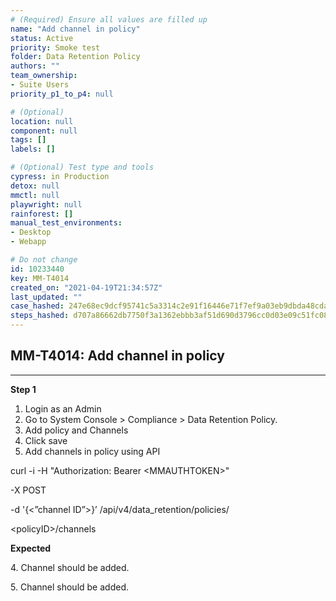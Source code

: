 ```yaml
---
# (Required) Ensure all values are filled up
name: "Add channel in policy"
status: Active
priority: Smoke test
folder: Data Retention Policy
authors: ""
team_ownership: 
- Suite Users
priority_p1_to_p4: null

# (Optional)
location: null
component: null
tags: []
labels: []

# (Optional) Test type and tools
cypress: in Production
detox: null
mmctl: null
playwright: null
rainforest: []
manual_test_environments: 
- Desktop
- Webapp

# Do not change
id: 10233440
key: MM-T4014
created_on: "2021-04-19T21:34:57Z"
last_updated: ""
case_hashed: 247e68ec9dcf95741c5a3314c2e91f16446e71f7ef9a03eb9dbda48cdab66ac5ba073d75cafb4d6961f7b5b524f9000f
steps_hashed: d707a86662db7750f3a1362ebbb3af51d690d3796cc0d03e09c51fc08aeb5a1cb7891c80c806de31592b424667ae3744
---
```


<!-- (Auto-generated) Based on frontmatter's "key" and "name" -->

## MM-T4014: Add channel in policy

---

**Step 1**

1. Login as an Admin
2. Go to System Console > Compliance > Data Retention Policy.
3. Add policy and Channels
4. Click save
5. Add channels in policy using API

curl -i -H "Authorization: Bearer \<MMAUTHTOKEN>"

\-X POST

\-d '{<”channel ID”>}’ /api/v4/data\_retention/policies/

\<policyID>/channels

**Expected**

4\. Channel should be added.

5\. Channel should be added.
